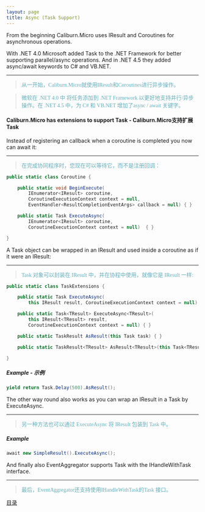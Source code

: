```yaml
---
layout: page
title: Async (Task Support)
---
```


From the beginning Caliburn.Micro uses IResult and Coroutines for asynchronous operations.

With .NET 4.0 Microsoft added Task to the .NET Framework for better supporting parallel/async operations. And in .NET 4.5 they added async/await keywords to C# and VB.NET.

---
><font color="#63aebb" face="微软雅黑">从一开始，Caliburn.Micro就使用IResult和Coroutines进行异步操作。

>微软在 .NET 4.0 中 将任务添加到 .NET Framework 以更好地支持并行/异步操作。在 .NET 4.5 中，为 C# 和 VB.NET 增加了async / await 关键字。</font>

#### Caliburn.Micro has extensions to support Task - Caliburn.Micro支持扩展Task

Instead of registering an callback when a coroutine is completed you now can await it:

---
><font color="#63aebb" face="微软雅黑">在完成协同程序时，您现在可以等待它，而不是注册回调：</font>

``` csharp
public static class Coroutine {

    public static void BeginExecute(
		IEnumerator<IResult> coroutine, 
		CoroutineExecutionContext context = null, 
		EventHandler<ResultCompletionEventArgs> callback = null) { }

    public static Task ExecuteAsync(
		IEnumerator<IResult> coroutine,
		CoroutineExecutionContext context = null)  { }

}
```

A Task object can be wrapped in an IResult and used inside a coroutine as if it were an IResult: 

---
><font color="#63aebb" face="微软雅黑">Task 对象可以封装在 IResult 中，并在协程中使用，就像它是 IResult 一样:</font>

``` csharp
public static class TaskExtensions {

    public static Task ExecuteAsync(
		this IResult result, CoroutineExecutionContext context = null) { }

    public static Task<TResult> ExecuteAsync<TResult>(
		this IResult<TResult> result,
		CoroutineExecutionContext context = null) { }

    public static TaskResult AsResult(this Task task) { }

    public static TaskResult<TResult> AsResult<TResult>(this Task<TResult> task) { }

}
```

##### Example - 示例

``` csharp
yield return Task.Delay(500).AsResult();
```

The other way round also works as you can wrap an IResult in a Task by ExecuteAsync.

---
><font color="#63aebb" face="微软雅黑">另一种方法也可以通过 ExecuteAsync 将 IResult 包装到 Task 中。</font>

##### Example

``` csharp
await new SimpleResult().ExecuteAsync();
```

And finally also EventAggregator supports Task with the IHandleWithTask<TMessage> interface.

---
><font color="#63aebb" face="微软雅黑">最后，EventAggregator还支持使用IHandleWithTask的Task 接口。</font>

[目录](index)